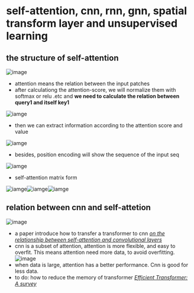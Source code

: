 # self-attention, cnn, rnn, gnn, spatial transform layer and unsupervised learning

## the structure of self-attention
![image](https://github.com/KobryLee/ML-2021Spring-NTU-hws/blob/main/notes/statics/lecture3/attention-score.png)
* attention means the relation between the input patches
* after calculationg the attention-score, we will normalize them with softmax or relu .etc and **we need to calculate the relation between query1 and itself key1**

![iamge](https://github.com/KobryLee/ML-2021Spring-NTU-hws/blob/main/notes/statics/lecture3/attention-score-softmax.png)

* then we can extract information according to the attention score and value

![iamge](https://github.com/KobryLee/ML-2021Spring-NTU-hws/blob/main/notes/statics/lecture3/value-based-attention.png)

* besides, position encoding will show the sequence of the input seq

![iamge](https://github.com/KobryLee/ML-2021Spring-NTU-hws/blob/main/notes/statics/lecture3/position-encoding.png)

* self-attention matrix form

![iamge](https://github.com/KobryLee/ML-2021Spring-NTU-hws/blob/main/notes/statics/lecture3/qkv-matrix.png)![iamge](https://github.com/KobryLee/ML-2021Spring-NTU-hws/blob/main/notes/statics/lecture3/attention-score-matrix.png)![iamge](https://github.com/KobryLee/ML-2021Spring-NTU-hws/blob/main/notes/statics/lecture3/whole-matrix.png)




## relation between cnn and self-attetion
![image](https://github.com/KobryLee/ML-2021Spring-NTU-hws/blob/main/notes/statics/lecture3/attention-vs-cnn.png)
* a paper introduce how to transfer a transformer to cnn [*on the relationship between self-attention and convolutional layers*](https://arxiv.org/abs/1911.03584)
* cnn is a subset of attention, attention is more flexible, and easy to overfit. This means attention need more data, to avoid overfitting.
![image](https://github.com/KobryLee/ML-2021Spring-NTU-hws/blob/main/notes/statics/lecture3/easy-overfit.png)
* when data is large, attention has a better performance. Cnn is good for less data.
* to do: how to reduce the memory of transformer [*Efficient Transformer: A survey*](https://arxiv.org/abs/2009.06732)
